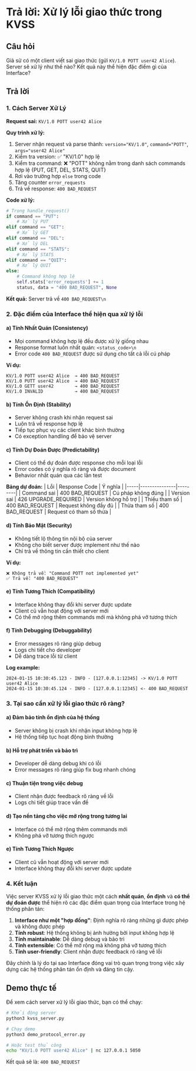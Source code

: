 # Trả lời: Xử lý lỗi giao thức trong KVSS

## Câu hỏi
Giả sử có một client viết sai giao thức (gửi `KV/1.0 POTT user42 Alice`). Server sẽ xử lý như thế nào? Kết quả này thể hiện đặc điểm gì của Interface?

## Trả lời

### 1. Cách Server Xử Lý

**Request sai:** `KV/1.0 POTT user42 Alice`

**Quy trình xử lý:**
1. Server nhận request và parse thành: `version="KV/1.0"`, `command="POTT"`, `args="user42 Alice"`
2. Kiểm tra version: ✅ "KV/1.0" hợp lệ
3. Kiểm tra command: ❌ "POTT" không nằm trong danh sách commands hợp lệ {PUT, GET, DEL, STATS, QUIT}
4. Rơi vào trường hợp `else` trong code
5. Tăng counter `error_requests`
6. Trả về response: `400 BAD_REQUEST`

**Code xử lý:**
```python
# Trong handle_request()
if command == "PUT":
    # Xử lý PUT
elif command == "GET":
    # Xử lý GET
elif command == "DEL":
    # Xử lý DEL
elif command == "STATS":
    # Xử lý STATS
elif command == "QUIT":
    # Xử lý QUIT
else:
    # Command không hợp lệ
    self.stats['error_requests'] += 1
    status, data = "400 BAD_REQUEST", None
```

**Kết quả:** Server trả về `400 BAD_REQUEST\n`

### 2. Đặc điểm của Interface thể hiện qua xử lý lỗi

#### a) **Tính Nhất Quán (Consistency)**
- Mọi command không hợp lệ đều được xử lý giống nhau
- Response format luôn nhất quán: `<status_code>\n`
- Error code `400 BAD_REQUEST` được sử dụng cho tất cả lỗi cú pháp

**Ví dụ:**
```
KV/1.0 POTT user42 Alice  → 400 BAD_REQUEST
KV/1.0 PUTT user42 Alice  → 400 BAD_REQUEST  
KV/1.0 GETT user42        → 400 BAD_REQUEST
KV/1.0 INVALID            → 400 BAD_REQUEST
```

#### b) **Tính Ổn Định (Stability)**
- Server không crash khi nhận request sai
- Luôn trả về response hợp lệ
- Tiếp tục phục vụ các client khác bình thường
- Có exception handling để bảo vệ server

#### c) **Tính Dự Đoán Được (Predictability)**
- Client có thể dự đoán được response cho mỗi loại lỗi
- Error codes có ý nghĩa rõ ràng và được document
- Behavior nhất quán qua các lần test

**Bảng dự đoán:**
| Lỗi | Response Code | Ý nghĩa |
|-----|---------------|---------|
| Command sai | 400 BAD_REQUEST | Cú pháp không đúng |
| Version sai | 426 UPGRADE_REQUIRED | Version không hỗ trợ |
| Thiếu tham số | 400 BAD_REQUEST | Request không đầy đủ |
| Thừa tham số | 400 BAD_REQUEST | Request có tham số thừa |

#### d) **Tính Bảo Mật (Security)**
- Không tiết lộ thông tin nội bộ của server
- Không cho biết server được implement như thế nào
- Chỉ trả về thông tin cần thiết cho client

**Ví dụ:**
```
❌ Không trả về: "Command POTT not implemented yet"
✅ Trả về: "400 BAD_REQUEST"
```

#### e) **Tính Tương Thích (Compatibility)**
- Interface không thay đổi khi server được update
- Client cũ vẫn hoạt động với server mới
- Có thể mở rộng thêm commands mới mà không phá vỡ tương thích

#### f) **Tính Debugging (Debuggability)**
- Error messages rõ ràng giúp debug
- Logs chi tiết cho developer
- Dễ dàng trace lỗi từ client

**Log example:**
```
2024-01-15 10:30:45.123 - INFO - [127.0.0.1:12345] -> KV/1.0 POTT user42 Alice
2024-01-15 10:30:45.124 - INFO - [127.0.0.1:12345] <- 400 BAD_REQUEST
```

### 3. Tại sao cần xử lý lỗi giao thức rõ ràng?

#### a) **Đảm bảo tính ổn định của hệ thống**
- Server không bị crash khi nhận input không hợp lệ
- Hệ thống tiếp tục hoạt động bình thường

#### b) **Hỗ trợ phát triển và bảo trì**
- Developer dễ dàng debug khi có lỗi
- Error messages rõ ràng giúp fix bug nhanh chóng

#### c) **Thuận tiện trong việc debug**
- Client nhận được feedback rõ ràng về lỗi
- Logs chi tiết giúp trace vấn đề

#### d) **Tạo nền tảng cho việc mở rộng trong tương lai**
- Interface có thể mở rộng thêm commands mới
- Không phá vỡ tương thích ngược

#### e) **Tính Tương Thích Ngược**
- Client cũ vẫn hoạt động với server mới
- Interface không thay đổi khi server được update

### 4. Kết luận

Việc server KVSS xử lý lỗi giao thức một cách **nhất quán**, **ổn định** và **có thể dự đoán được** thể hiện rõ các đặc điểm quan trọng của Interface trong hệ thống phân tán:

1. **Interface như một "hợp đồng"**: Định nghĩa rõ ràng những gì được phép và không được phép
2. **Tính robust**: Hệ thống không bị ảnh hưởng bởi input không hợp lệ
3. **Tính maintainable**: Dễ dàng debug và bảo trì
4. **Tính extensible**: Có thể mở rộng mà không phá vỡ tương thích
5. **Tính user-friendly**: Client nhận được feedback rõ ràng về lỗi

Đây chính là lý do tại sao Interface đóng vai trò quan trọng trong việc xây dựng các hệ thống phân tán ổn định và đáng tin cậy.

## Demo thực tế

Để xem cách server xử lý lỗi giao thức, bạn có thể chạy:

```bash
# Khởi động server
python3 kvss_server.py

# Chạy demo
python3 demo_protocol_error.py

# Hoặc test thủ công
echo "KV/1.0 POTT user42 Alice" | nc 127.0.0.1 5050
```

Kết quả sẽ là: `400 BAD_REQUEST`
